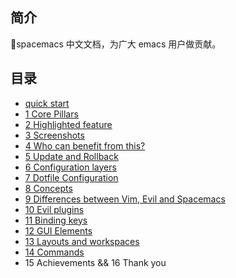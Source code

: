 ## 简介
spacemacs 中文文档，为广大 emacs 用户做贡献。
## 目录
- [quick start](https://github.com/crazylxr/spacemacas-ch-doc/blob/master/quick-start.md)
- [1 Core Pillars](https://github.com/crazylxr/spacemacas-ch-doc/blob/master/core-pillars.md)
- [2 Highlighted feature](https://github.com/crazylxr/spacemacas-ch-doc/blob/master/highlighted-feature.md)
- [3 Screenshots](https://github.com/crazylxr/spacemacas-ch-doc/blob/master/screenshots.md)
- [4 Who can benefit from this?](https://github.com/crazylxr/spacemacas-ch-doc/blob/master/who-can-benefit-from-this.md)
- [5 Update and Rollback](https://github.com/crazylxr/spacemacas-ch-doc/blob/master/update-and-rollback.md)
- [6 Configuration layers](https://github.com/crazylxr/spacemacas-ch-doc/blob/master/configuration-layers.md)
- [7 Dotfile Configuration](https://github.com/crazylxr/spacemacas-ch-doc/blob/master/dotfile-configuration.md)
- [8 Concepts](https://github.com/crazylxr/spacemacas-ch-doc/blob/master/concepts.md)
- [9 Differences between Vim, Evil and Spacemacs](https://github.com/crazylxr/spacemacas-ch-doc/blob/master/differences-between-vim-evil-and-spacemacs.md)
- [10 Evil plugins](https://github.com/crazylxr/spacemacas-ch-doc/blob/master/evil-plugins.md)
- [11 Binding keys](https://github.com/crazylxr/spacemacas-ch-doc/blob/master/binding-keys.md)
- [12 GUI Elements](https://github.com/crazylxr/spacemacas-ch-doc/blob/master/gui-elements.md)
- [13 Layouts and workspaces](https://github.com/crazylxr/spacemacas-ch-doc/blob/master/layouts-and-workspaces.md)
- [14 Commands](https://github.com/crazylxr/spacemacas-ch-doc/blob/master/commands.md)
- 15 Achievements && 16 Thank you
